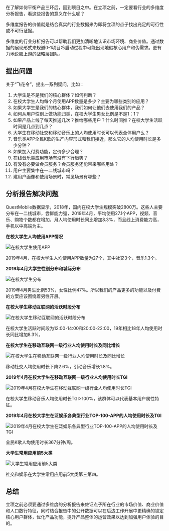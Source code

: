 在了解如何平衡产品三环后，回到项目之中。在立项之前，一定要看行业的多维度分析报告，看这些报告的意义在什么呢？

多维度报告的价值就是结合真实的行业数据来为即将立项的点子找出充足的可行性或不可行证据。

多维度的行业分析报告可以帮助我们更加清晰地认识市场环境、商业价值。通过数据的展现形式来规避0-1项目冷启动过程中可能出现地假核心用户和伪需求。更有力地说服上游的战略层团队。

## 提出问题

关于“飞花令”，提出一系列疑问，比如：

1. 大学生是不是我们的核心群体？如何判断？
2. 在校大学生人均每个月使用APP数量是多少？主要为哪些类别的应用？
3. 如果大学生是我们的核心群体，我们如何让他们去使用我们的产品？
4. 如何从用户性别上做功能归类，在校大学生男女比例是不是1：1？
5. 如果产品上线了每天推送几次？推给哪些用户？什么时间推？在校大学生活跃时间是几点到几点？
6. 大学生在移动社交和移动音乐上的人均使用时长可以代表全体用户么？
7. 音乐类APP全民K歌的生产内容形式和我们接近，那么它的人均使用时长是多少分钟？
8. 如果加入付费功能，定价多少合理？
9. 在线音乐类应用市场有没有下行趋势？
10. 有没有必要做会员服务？会员服务还能带来哪些用处？
11. 用户主要集中在一二线城市吗？
12. 建用户画像和使用场景时，常见场景有哪些？

## 分析报告解决问题

QuestMobile数据显示，2018年，国内在校大学生规模突破2800万。这些人主要分布在一二线城市，尝鲜能力强，2019年4月，平均使用27.1个APP，视频、音乐、购物个数都在增加，月人均使用时长同比增加8.3%，而且线上消费能力高，手机以中高端为主。

**在校大学生人均使用APP情况**

![在校大学生使用APP](../../images/pm/在校大学生使用APP情况.JPG)

2019年4月，在校大学生人均使用APP数量为27个，其中社交3个，音乐1.3个。



**2019年4月大学生性别分布和城际分布**

![在校大学生分布](../../images/pm/在校大学生分布.jpg)

2019年4月男生比例53%，女性比例47%。所以我们的产品更多的功能以及付费的方案应该围绕着男性开展。



**在校大学生移动互联网的活跃时段分布**

![在校大学生移动互联网的活跃时段分布](../../images/pm/在校大学生移动互联网的活跃时段分布.jpg)

在校大学生活跃时间段为12:00-14:00和20:00-22:00，19年相比18年人均使用时长同比增加8.3%。



**在校大学生在移动互联网一级行业人均使用时长及同比增长**

![在校大学生在移动互联网一级行业人均使用时长及同比增长](../../images/pm/在校大学生在移动互联网一级行业人均使用时长及同比增长.jpg)

移动社交人均使用时长下降2.6%，引动音乐增长1.8%。



**2019年4月在校大学生在移动互联网一级行业人均使用时长TGI**

![2019年4月在校大学生在移动互联网一级行业人均使用时长TGI](../../images/pm/2019年4月在校大学生在移动互联网一级行业人均使用时长TGI.jpg)

在校大学生移动音乐人均使用时长TGI>100%，该群体可以代表基本用户属性特征。



**2019年4月在校大学生在泛娱乐各典型行业TOP-100-APP的人均使用时长及TGI**

![2019年4月在校大学生在泛娱乐各典型行业TOP-100-APP的人均使用时长及TGI](../../images/pm/2019年4月在校大学生在泛娱乐各典型行业TOP-100-APP的人均使用时长及TGI.jpg)

全民K歌人均使用时长367分钟/周。



**大学生常用应用前5大类**

![大学生常用应用前5大类](../../images/pm/大学生常用应用前5大类.jpg)

社交和娱乐在大学生常用应用前5大类第三第四。

## 总结

立项之前必须要通过多维度的分析报告来佐证点子所在行业的市场价值、商业价值和人口数行特征，同时结合报告中的公开数据可以在后边工作开展中更精确的锁定核心用户群体，优化产品功能，提升产品整体的运营效果以达到加强用户体验的目的。





